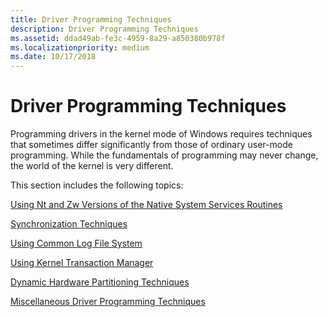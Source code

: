 ```yaml
---
title: Driver Programming Techniques
description: Driver Programming Techniques
ms.assetid: ddad49ab-fe3c-4959-8a29-a850380b978f
ms.localizationpriority: medium
ms.date: 10/17/2018
---
```


# Driver Programming Techniques


Programming drivers in the kernel mode of Windows requires techniques that sometimes differ significantly from those of ordinary user-mode programming. While the fundamentals of programming may never change, the world of the kernel is very different.

This section includes the following topics:

[Using Nt and Zw Versions of the Native System Services Routines](using-nt-and-zw-versions-of-the-native-system-services-routines.md)

[Synchronization Techniques](synchronization-techniques.md)

[Using Common Log File System](using-common-log-file-system.md)

[Using Kernel Transaction Manager](using-kernel-transaction-manager.md)

[Dynamic Hardware Partitioning Techniques](dynamic-hardware-partitioning-techniques.md)

[Miscellaneous Driver Programming Techniques](miscellaneous-driver-programming-techniques.md)

 

 




